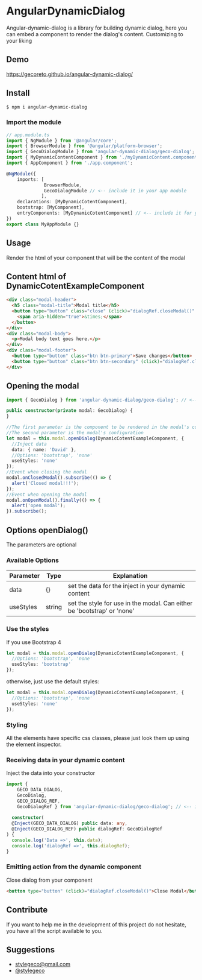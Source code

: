 # AngularDynamicDialog

Angular-dynamic-dialog is a library for building dynamic dialog, here you can embed a component to render the dialog's content. Customizing to your liking

## Demo

https://gecoreto.github.io/angular-dynamic-dialog/

## Install
```bash
$ npm i angular-dynamic-dialog
```

### Import the module
```TypeScript
// app.module.ts
import { NgModule } from '@angular/core';
import { BrowserModule } from '@angular/platform-browser';
import { GecoDialogModule } from 'angular-dynamic-dialog/geco-dialog'; // <-- import the module
import { MyDynamicContentComponent } from './myDynamicContent.component';
import { AppComponent } from './app.component';

@NgModule({
    imports: [
              BrowserModule,
              GecoDialogModule // <-- include it in your app module
             ],
    declarations: [MyDynamicCotentComponent],  
    bootstrap: [MyComponent],
    entryComponents: [MyDynamicCotentComponent] // <-- include it for your dynamic content
})
export class MyAppModule {}
```

## Usage

Render the html of your component that will be the content of the modal

## Content html of DynamicCotentExampleComponent
```Html
<div class="modal-header">
  <h5 class="modal-title">Modal title</h5>
  <button type="button" class="close" (click)="dialogRef.closeModal()" aria-label="Close">
    <span aria-hidden="true">&times;</span>
  </button>
</div>
<div class="modal-body">
  <p>Modal body text goes here.</p>
</div>
<div class="modal-footer">
  <button type="button" class="btn btn-primary">Save changes</button>
  <button type="button" class="btn btn-secondary" (click)="dialogRef.closeModal()">Close</button>
</div>
```

## Opening the modal

```TypeScript
import { GecoDialog } from 'angular-dynamic-dialog/geco-dialog'; // <-- import the dynamic dialog

public constructor(private modal: GecoDialog) {
}

//The first parameter is the component to be rendered in the modal's content
//The second parameter is the modal's configuration
let modal = this.modal.openDialog(DynamicCotentExampleComponent, {
  //Inject data
  data: { name: 'David' },
  //Options: 'bootstrap', 'none'
  useStyles: 'none' 
});
//Event when closing the modal
modal.onClosedModal().subscribe(() => {
  alert('Closed modal!!!');
});
//Event when opening the modal
modal.onOpenModal().finally(() => {
  alert('open modal');
}).subscribe();
```

## Options openDialog()
The parameters are optional
### Available Options
|Parameter   	| Type | Explanation | 
|---	       |---	  |---	|
| data   	    | {}   | set the data for the inject in your dynamic content |
| useStyles | string | set the style for use in the modal. Can either be 'bootstrap' or 'none' |

### Use the styles

If you use Bootstrap 4
```TypeScript
let modal = this.modal.openDialog(DynamicCotentExampleComponent, {
  //Options: 'bootstrap', 'none'
  useStyles: 'bootstrap' 
});
```

otherwise, just use the default styles:
```TypeScript
let modal = this.modal.openDialog(DynamicCotentExampleComponent, {
  //Options: 'bootstrap', 'none'
  useStyles: 'none' 
});
```

### Styling
All the elements have specific css classes, please just look them up using the element inspector.


### Receiving data in your dynamic content
Inject the data into your constructor
```TypeScript
import { 
    GECO_DATA_DIALOG, 
    GecoDialog, 
    GECO_DIALOG_REF, 
    GecoDialogRef } from 'angular-dynamic-dialog/geco-dialog'; // <-- import the components
    
  constructor(
  @Inject(GECO_DATA_DIALOG) public data: any,
  @Inject(GECO_DIALOG_REF) public dialogRef: GecoDialogRef
) { 
  console.log('Data =>', this.data);
  console.log('dialogRef =>', this.dialogRef);
}
```

### Emitting action from the dynamic component
Close dialog from your component
```Html
<button type="button" (click)="dialogRef.closeModal()">Close Modal</button>
```

## Contribute

If you want to help me in the development of this project do not hesitate, you have all the script available to you.

## Suggestions

- [stylegeco@gmail.com](stylegeco@gmail.com)
- [@stylegeco](https://twitter.com/stylegeco)